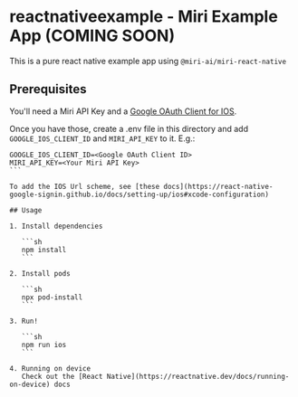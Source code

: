 # reactnativeexample - Miri Example App (COMING SOON)

This is a pure react native example app using `@miri-ai/miri-react-native`

## Prerequisites

You'll need a Miri API Key and a [Google OAuth Client for IOS](https://support.google.com/cloud/answer/15549257?hl=en).

Once you have those, create a .env file in this directory and add `GOOGLE_IOS_CLIENT_ID` and `MIRI_API_KEY` to it. E.g.:

````
GOOGLE_IOS_CLIENT_ID=<Google OAuth Client ID>
MIRI_API_KEY=<Your Miri API Key>
```

To add the IOS Url scheme, see [these docs](https://react-native-google-signin.github.io/docs/setting-up/ios#xcode-configuration)

## Usage

1. Install dependencies

   ```sh
   npm install
   ```

2. Install pods

   ```sh
   npx pod-install
   ```

3. Run!

   ```sh
   npm run ios
   ```

4. Running on device
   Check out the [React Native](https://reactnative.dev/docs/running-on-device) docs
````
